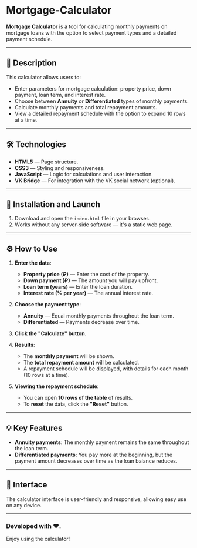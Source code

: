 # Mortgage-Calculator

**Mortgage Calculator** is a tool for calculating monthly payments on mortgage loans with the option to select payment types and a detailed payment schedule.

---

## 🚀 Description

This calculator allows users to:
- Enter parameters for mortgage calculation: property price, down payment, loan term, and interest rate.
- Choose between **Annuity** or **Differentiated** types of monthly payments.
- Calculate monthly payments and total repayment amounts.
- View a detailed repayment schedule with the option to expand 10 rows at a time.

---

## 🛠️ Technologies

- **HTML5** — Page structure.
- **CSS3** — Styling and responsiveness.
- **JavaScript** — Logic for calculations and user interaction.
- **VK Bridge** — For integration with the VK social network (optional).

---

## 🔧 Installation and Launch

1. Download and open the `index.html` file in your browser.
2. Works without any server-side software — it's a static web page.

---

## ⚙️ How to Use

1. **Enter the data**:
    - **Property price (₽)** — Enter the cost of the property.
    - **Down payment (₽)** — The amount you will pay upfront.
    - **Loan term (years)** — Enter the loan duration.
    - **Interest rate (% per year)** — The annual interest rate.

2. **Choose the payment type**:
    - **Annuity** — Equal monthly payments throughout the loan term.
    - **Differentiated** — Payments decrease over time.

3. **Click the "Calculate" button**.

4. **Results**:
    - The **monthly payment** will be shown.
    - The **total repayment amount** will be calculated.
    - A repayment schedule will be displayed, with details for each month (10 rows at a time).

5. **Viewing the repayment schedule**:
    - You can open **10 rows of the table** of results.
    - To **reset** the data, click the **"Reset"** button.

---

## 💡 Key Features

- **Annuity payments**: The monthly payment remains the same throughout the loan term.
- **Differentiated payments**: You pay more at the beginning, but the payment amount decreases over time as the loan balance reduces.

---

## 📱 Interface

The calculator interface is user-friendly and responsive, allowing easy use on any device.

---

### Developed with ❤️.

Enjoy using the calculator!

